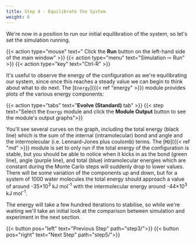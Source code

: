 ```yaml
---
title: Step 4 - Equilibrate the System
weight: 6
---
```



We're now in a position to run our initial equilibration of the system, so let's set the simulation running.

{{< action type="mouse" text=" Click the **Run** button on the left-hand side of the main window" >}}
{{< action type="menu" text="Simulation &#8680; Run" >}}
{{< action type="key" text="Ctrl-R" >}}


It's useful to observe the energy of the configuration as we're equilibrating our system, since once this reaches a steady value we can begin to think about what to do next. The [`Energy`]({{< ref "energy" >}}) module provides plots of the various energy components:

{{< action type="tabs" text="**Evolve (Standard)** tab" >}}
{{< step text="Select the `Energy` module and click the **Module Output** button to see the module's output graphs">}}


You'll see several curves on the graph, including the total energy (black line) which is the sum of the internal (intramolecular) bond and angle and the intermolecular (i.e. Lennard-Jones plus coulomb) terms. The [`MD`]({{< ref "md" >}}) module is set to only run if the total energy of the configuration is stable, but you should be able to notice when it kicks in as the bond (green line), angle (purple line), and total (blue) intramolecular energies which are constant during the Monte Carlo steps will suddenly drop to lower values. There will be some variation of the components up and down, but for a system of 1000 water molecules the total energy should approach a value of around -35&times;10<sup>3</sup> kJ mol<sup>-1</sup> with the intermolecular energy around -44&times;10<sup>3</sup> kJ mol<sup>-1</sup>.

The energy will take a few hundred iterations to stabilise, so while we're waiting we'll take an initial look at the comparison between simulation and experiment in the next section.

{{< button pos="left" text="Previous Step" path="step3/">}}
{{< button pos="right" text="Next Step" path="step5/">}}
